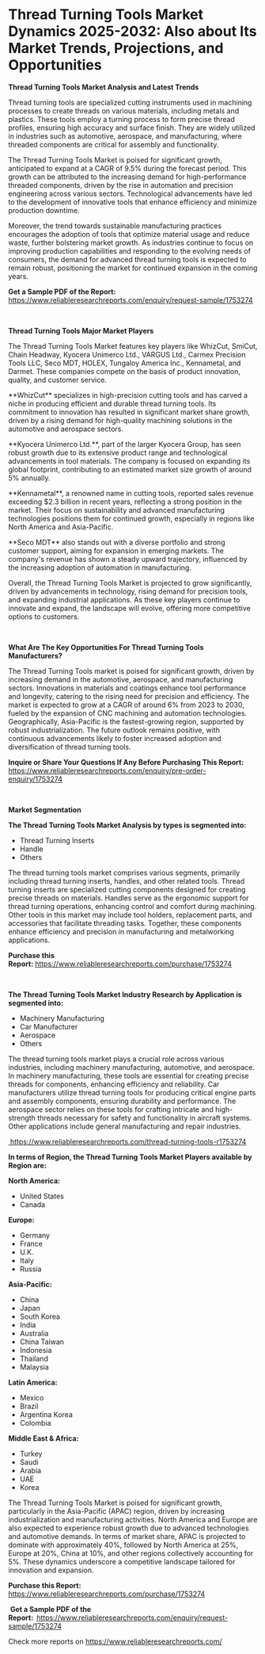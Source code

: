 <p><h1>Thread Turning Tools Market Dynamics 2025-2032: Also about Its Market Trends, Projections, and Opportunities</h1></p><p><strong>Thread Turning Tools Market Analysis and Latest Trends</strong></p>
<p><p>Thread turning tools are specialized cutting instruments used in machining processes to create threads on various materials, including metals and plastics. These tools employ a turning process to form precise thread profiles, ensuring high accuracy and surface finish. They are widely utilized in industries such as automotive, aerospace, and manufacturing, where threaded components are critical for assembly and functionality.</p><p>The Thread Turning Tools Market is poised for significant growth, anticipated to expand at a CAGR of 9.5% during the forecast period. This growth can be attributed to the increasing demand for high-performance threaded components, driven by the rise in automation and precision engineering across various sectors. Technological advancements have led to the development of innovative tools that enhance efficiency and minimize production downtime. </p><p>Moreover, the trend towards sustainable manufacturing practices encourages the adoption of tools that optimize material usage and reduce waste, further bolstering market growth. As industries continue to focus on improving production capabilities and responding to the evolving needs of consumers, the demand for advanced thread turning tools is expected to remain robust, positioning the market for continued expansion in the coming years.</p></p>
<p><strong>Get a Sample PDF of the Report:&nbsp;</strong> <a href="https://www.reliableresearchreports.com/enquiry/request-sample/1753274?utm_campaign=2652&utm_medium=2&utm_source=Github&utm_content=ia&utm_term=09042025&utm_id=thread-turning-tools">https://www.reliableresearchreports.com/enquiry/request-sample/1753274</a></p>
<p>&nbsp;</p>
<p><strong>Thread Turning Tools Major Market Players</strong></p>
<p><p>The Thread Turning Tools Market features key players like WhizCut, SmiCut, Chain Headway, Kyocera Unimerco Ltd., VARGUS Ltd., Carmex Precision Tools LLC, Seco MDT, HOLEX, Tungaloy America Inc., Kennametal, and Darmet. These companies compete on the basis of product innovation, quality, and customer service.</p><p>**WhizCut** specializes in high-precision cutting tools and has carved a niche in producing efficient and durable thread turning tools. Its commitment to innovation has resulted in significant market share growth, driven by a rising demand for high-quality machining solutions in the automotive and aerospace sectors.</p><p>**Kyocera Unimerco Ltd.**, part of the larger Kyocera Group, has seen robust growth due to its extensive product range and technological advancements in tool materials. The company is focused on expanding its global footprint, contributing to an estimated market size growth of around 5% annually.</p><p>**Kennametal**, a renowned name in cutting tools, reported sales revenue exceeding $2.3 billion in recent years, reflecting a strong position in the market. Their focus on sustainability and advanced manufacturing technologies positions them for continued growth, especially in regions like North America and Asia-Pacific.</p><p>**Seco MDT** also stands out with a diverse portfolio and strong customer support, aiming for expansion in emerging markets. The company's revenue has shown a steady upward trajectory, influenced by the increasing adoption of automation in manufacturing.</p><p>Overall, the Thread Turning Tools Market is projected to grow significantly, driven by advancements in technology, rising demand for precision tools, and expanding industrial applications. As these key players continue to innovate and expand, the landscape will evolve, offering more competitive options to customers.</p></p>
<p>&nbsp;</p>
<p><strong>What Are The Key Opportunities For Thread Turning Tools Manufacturers?</strong></p>
<p><p>The Thread Turning Tools market is poised for significant growth, driven by increasing demand in the automotive, aerospace, and manufacturing sectors. Innovations in materials and coatings enhance tool performance and longevity, catering to the rising need for precision and efficiency. The market is expected to grow at a CAGR of around 6% from 2023 to 2030, fueled by the expansion of CNC machining and automation technologies. Geographically, Asia-Pacific is the fastest-growing region, supported by robust industrialization. The future outlook remains positive, with continuous advancements likely to foster increased adoption and diversification of thread turning tools.</p></p>
<p><strong>Inquire or Share Your Questions If Any Before Purchasing This Report:</strong> <a href="https://www.reliableresearchreports.com/enquiry/pre-order-enquiry/1753274?utm_campaign=2652&utm_medium=2&utm_source=Github&utm_content=ia&utm_term=09042025&utm_id=thread-turning-tools">https://www.reliableresearchreports.com/enquiry/pre-order-enquiry/1753274</a></p>
<p>&nbsp;</p>
<p><strong>Market Segmentation</strong></p>
<p><strong>The Thread Turning Tools Market Analysis by types is segmented into:</strong></p>
<p><ul><li>Thread Turning Inserts</li><li>Handle</li><li>Others</li></ul></p>
<p><p>The thread turning tools market comprises various segments, primarily including thread turning inserts, handles, and other related tools. Thread turning inserts are specialized cutting components designed for creating precise threads on materials. Handles serve as the ergonomic support for thread turning operations, enhancing control and comfort during machining. Other tools in this market may include tool holders, replacement parts, and accessories that facilitate threading tasks. Together, these components enhance efficiency and precision in manufacturing and metalworking applications.</p></p>
<p><strong>Purchase this Report:&nbsp;</strong><a href="https://www.reliableresearchreports.com/purchase/1753274?utm_campaign=2652&utm_medium=2&utm_source=Github&utm_content=ia&utm_term=09042025&utm_id=thread-turning-tools">https://www.reliableresearchreports.com/purchase/1753274</a></p>
<p>&nbsp;</p>
<p><strong>The Thread Turning Tools Market Industry Research by Application is segmented into:</strong></p>
<p><ul><li>Machinery Manufacturing</li><li>Car Manufacturer</li><li>Aerospace</li><li>Others</li></ul></p>
<p><p>The thread turning tools market plays a crucial role across various industries, including machinery manufacturing, automotive, and aerospace. In machinery manufacturing, these tools are essential for creating precise threads for components, enhancing efficiency and reliability. Car manufacturers utilize thread turning tools for producing critical engine parts and assembly components, ensuring durability and performance. The aerospace sector relies on these tools for crafting intricate and high-strength threads necessary for safety and functionality in aircraft systems. Other applications include general manufacturing and repair industries.</p></p>
<p><a href="https://www.reliableresearchreports.com/thread-turning-tools-r1753274?utm_campaign=2652&utm_medium=2&utm_source=Github&utm_content=ia&utm_term=09042025&utm_id=thread-turning-tools">&nbsp;https://www.reliableresearchreports.com/thread-turning-tools-r1753274</a></p>
<p><strong>In terms of Region, the Thread Turning Tools Market Players available by Region are:</strong></p>
<p>
    <p> <strong> North America: </strong>
        <ul>
            <li>United States</li>
            <li>Canada</li>
        </ul>
        </p> 
    <p> <strong> Europe: </strong>
        <ul>
            <li>Germany</li>
            <li>France</li>
            <li>U.K.</li>
            <li>Italy</li>
            <li>Russia</li>
        </ul>
        </p> 
    <p> <strong> Asia-Pacific: </strong>
        <ul>
            <li>China</li>
            <li>Japan</li>
            <li>South Korea</li>
            <li>India</li>
            <li>Australia</li>
            <li>China Taiwan</li>
            <li>Indonesia</li>
            <li>Thailand</li>
            <li>Malaysia</li>
        </ul>
        </p> 
    <p> <strong> Latin America: </strong>
        <ul>
            <li>Mexico</li>
            <li>Brazil</li>
            <li>Argentina Korea</li>
            <li>Colombia</li>
        </ul>
        </p> 
    <p> <strong> Middle East & Africa: </strong>
        <ul>
            <li>Turkey</li>
            <li>Saudi</li>
            <li>Arabia</li>
            <li>UAE</li>
            <li>Korea</li>
        </ul>
    </p>
    </p>
<p><p>The Thread Turning Tools Market is poised for significant growth, particularly in the Asia-Pacific (APAC) region, driven by increasing industrialization and manufacturing activities. North America and Europe are also expected to experience robust growth due to advanced technologies and automotive demands. In terms of market share, APAC is projected to dominate with approximately 40%, followed by North America at 25%, Europe at 20%, China at 10%, and other regions collectively accounting for 5%. These dynamics underscore a competitive landscape tailored for innovation and expansion.</p></p>
<p><strong>Purchase this Report: </strong><a href="https://www.reliableresearchreports.com/purchase/1753274?utm_campaign=2652&utm_medium=2&utm_source=Github&utm_content=ia&utm_term=09042025&utm_id=thread-turning-tools">https://www.reliableresearchreports.com/purchase/1753274</a></p>
<p>&nbsp;<strong>Get a Sample PDF of the Report:&nbsp;&nbsp;</strong><a href="https://www.reliableresearchreports.com/enquiry/request-sample/1753274?utm_campaign=2652&utm_medium=2&utm_source=Github&utm_content=ia&utm_term=09042025&utm_id=thread-turning-tools">https://www.reliableresearchreports.com/enquiry/request-sample/1753274</a></p>
<p><strong></strong></p>
<p>Check more reports on <a href="https://www.reliableresearchreports.com/?utm_campaign=2652&utm_medium=2&utm_source=Github&utm_content=ia&utm_term=09042025&utm_id=thread-turning-tools">https://www.reliableresearchreports.com/</a></p>